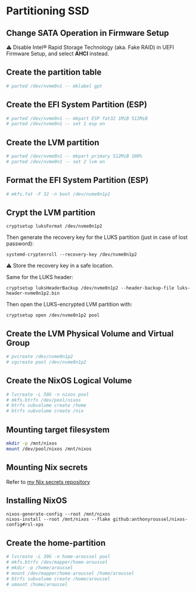 # Partitioning SSD

## Change SATA Operation in Firmware Setup

⚠️ Disable Intel® Rapid Storage Technology (aka. Fake RAID) in UEFI Firmware Setup, and select **AHCI** instead.

## Create the partition table

```bash
# parted /dev/nvme0n1 -- mklabel gpt
```

## Create the EFI System Partition (ESP)

```bash
# parted /dev/nvme0n1 -- mkpart ESP fat32 1MiB 512MiB
# parted /dev/nvme0n1 -- set 1 esp on
```

## Create the LVM partition

```bash
# parted /dev/nvme0n1 -- mkpart primary 512MiB 100%
# parted /dev/nvme0n1 -- set 2 lvm on
```

## Format the EFI System Partition (ESP)

```bash
# mkfs.fat -F 32 -n boot /dev/nvme0n1p1
```

## Crypt the LVM partition

```console
cryptsetup luksFormat /dev/nvme0n1p2
```

Then generate the recovery key for the LUKS partition (just in case of lost password):

```console
systemd-cryptenroll --recovery-key /dev/nvme0n1p2
```

:warning: Store the recovery key in a safe location.

Same for the LUKS header:

```console
cryptsetup luksHeaderBackup /dev/nvme0n1p2 --header-backup-file luks-header-nvme0n1p2.bin
```

Then open the LUKS-encrypted LVM partition with:

```console
cryptsetup open /dev/nvme0n1p2 pool
```

## Create the LVM Physical Volume and Virtual Group

```bash
# pvcreate /dev/nvme0n1p2
# vgcreate pool /dev/nvme0n1p2
```

## Create the NixOS Logical Volume

```bash
# lvcreate -L 50G -n nixos pool
# mkfs.btrfs /dev/pool/nixos
# btrfs subvolume create /home
# btrfs subvolume create /nix
```

## Mounting target filesystem

```bash
mkdir -p /mnt/nixos
mount /dev/pool/nixos /mnt/nixos
```

## Mounting Nix secrets

Refer to [my Nix secrets repository](https://github.com/anthonyroussel/nix-secrets)

## Installing NixOS

```console
nixos-generate-config --root /mnt/nixos
nixos-install --root /mnt/nixos --flake github:anthonyroussel/nixos-config#rsl-xps
```

## Create the home-partition

```bash
# lvcreate -L 30G -n home-aroussel pool
# mkfs.btrfs /dev/mapper/home-aroussel
# mkdir -p /home/aroussel
# mount /dev/mapper/home-aroussel /home/aroussel
# btrfs subvolume create /home/aroussel
# umount /home/aroussel
```
